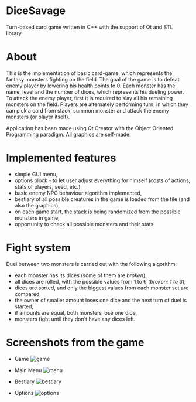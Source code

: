# DiceSavage
Turn-based card game written in C++ with the support of Qt and STL library.

# About
This is the implementation of basic card-game, which represents the fantasy monsters fighting on the field.
The goal of the game is to defeat enemy player by lowering his health points to 0. 
Each monster has the name, level and the number of dices, which represents his dueling power. To attack the enemy player, first it is required to slay all his remaining monsters on the field.
Players are alternately performing turn, in which they can pick a card from stack, summon monster and attack the enemy monsters
(or player itself).

Application has been made using Qt Creator with the Object Oriented Programming paradigm.
All graphics are self-made.


# Implemented features
* simple GUI menu,
* options block - to let user adjust everything for himself (costs of actions, stats of players, seed, etc.),
* basic enemy NPC behaviour algorithm implemented,
* bestiary of all possible creatures in the game is loaded from the file (and also the graphics),
* on each game start, the stack is being randomized from the possible monsters in game,
* opportunity to check all possible monsters and their stats

# Fight system
Duel between two monsters is carried out with the following algorithm:
* each monster has its dices (some of them are *broken*),
* all dices are rolled, with the possible values from 1 to 6 (*broken: 1 to 3*),
* dices are sorted, and only the biggest values from each monster set are compared,
* the owner of smaller amount loses one dice and the next turn of duel is started,
* if amounts are equal, both monsters lose one dice,
* monsters fight until they don't have any dices left.

# Screenshots from the game
* Game
![game](https://user-images.githubusercontent.com/38592844/61994389-ca1de900-b079-11e9-8e8e-15aa09b15e67.png)

* Main Menu
![menu](https://user-images.githubusercontent.com/38592844/61994401-0b15fd80-b07a-11e9-996c-623ab5c8ee19.png)

* Bestiary
![bestiary](https://user-images.githubusercontent.com/38592844/61994408-2aad2600-b07a-11e9-9d61-cc2c77a96760.png)

* Options
![options](https://user-images.githubusercontent.com/38592844/61994415-47495e00-b07a-11e9-82f1-bab9ad557105.png)
